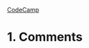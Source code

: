 
[CodeCamp](https://www.freecodecamp.org/learn/javascript-algorithms-and-data-structures)

# 1. Comments
